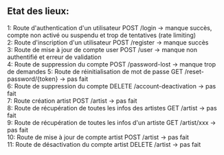 ## Etat des lieux:

1: Route d'authentication d'un utilisateur POST /login -> manque succès, compte non activé ou suspendu et trop de tentatives (rate limiting)  
2: Route d'inscription d'un utilisateur POST /register -> manque succès  
3: Route de mise à jour de compte user POST /user -> manque non authentifié et erreur de validation  
4: Route de suppression du compte POST /password-lost -> manque trop de demandes
5: Route de réinitialisation de mot de passe GET /reset-password/{token} -> pas fait  
6: Route de suppression du compte DELETE /account-deactivation -> pas fait  
7: Route création artist POST /artist -> pas fait  
8: Route de récupération de toutes les infos des artistes GET /artist -> pas fait  
9: Route de récupération de toutes les infos d'un artiste GET /artist/xxx -> pas fait  
10: Route de mise à jour de compte artist POST /artist -> pas fait  
11: Route de désactivation du compte artist DELETE /artist -> pas fait  
